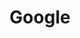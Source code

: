 ---
title: Google
logo: thumbs_logo_Google_FullColor_xxxhdpi_830x271px.png
link: https://www.google.com/
weight: 20
---